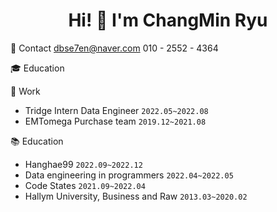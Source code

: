 <div align="center">
  <h1> Hi! 👋 I'm ChangMin Ryu
</div>
  
📱 Contact
dbse7en@naver.com
010 - 2552 - 4364

🎓 Education

💼 Work
- Tridge Intern Data Engineer `2022.05~2022.08`
- EMTomega Purchase team `2019.12~2021.08`

📚 Education
- Hanghae99 <Java and Spring> `2022.09~2022.12`
- Data engineering in programmers `2022.04~2022.05`
- Code States <Data Science course> `2021.09~2022.04`
- Hallym University, Business and Raw `2013.03~2020.02`


